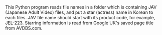This Python program reads file names in a folder which is containing JAV (Japanese Adult Video) files, and put a star (actress) name in Korean to each files. 
JAV file name should start with its product code, for example, JEL-223. 
Starring information is read from Google UK's saved page title from AVDBS.com.
